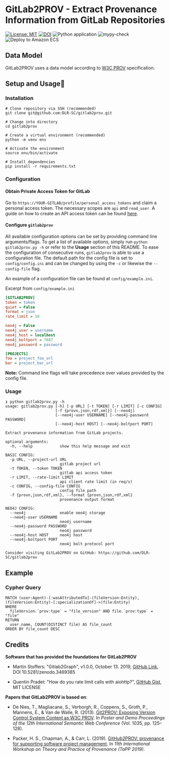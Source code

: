 # GitLab2PROV - Extract Provenance Information from GitLab Repositories

[![License: MIT](https://img.shields.io/badge/License-MIT-yellow.svg)](https://opensource.org/licenses/MIT) [![DOI](https://zenodo.org/badge/215042878.svg)](https://zenodo.org/badge/latestdoi/215042878) ![Python application](https://github.com/DLR-SC/gitlab2prov/workflows/Python%20application/badge.svg?branch=master) ![mypy-check](https://github.com/DLR-SC/gitlab2prov/workflows/mypy-check/badge.svg) ![Deploy to Amazon ECS](https://github.com/DLR-SC/gitlab2prov/workflows/Deploy%20to%20Amazon%20ECS/badge.svg)

## Data Model

GitLab2PROV uses a data model according to [W3C PROV](https://www.w3.org/TR/prov-overview/) specification.

## Setup and Usage:rocket:

### Installation
```
# Clone repository via SSH (recommended)
git clone git@github.com:DLR-SC/gitlab2prov.git

# Change into directory
cd gitlab2prov

# Create a virtual environment (recommended)
python -m venv env

# Activate the environment
source env/bin/activate

# Install dependencies
pip install -r requirements.txt

```
### Configuration

#### Obtain Private Access Token for GitLab

Go to `https://YOUR-GITLAB/profile/personal_access_tokens` and claim a personal access token.
The necessary scopes are `api` and `read_user`. A guide on how to create an API access token can be found [here](https://docs.gitlab.com/ee/user/profile/personal_access_tokens.html#creating-a-personal-access-token).


#### Configure `gitlab2prov`

All available configuration options can be set by providing command line arguments/flags.
To get a list of available options, simply run `python gitlab2prov.py -h` or refer to the **Usage** section of this README.
To ease the configuration of consecutive runs, `gitlab2prov` is able to use a configuration file.
The default path for the config file is set to `config/config.ini` and can be changed by using the `-c` or likewise the `--config-file` flag.

An example of a configuration file can be found at `config/example.ini`.

Excerpt from `config/example.ini`
```ini
[GITLAB2PROV]
token = token
quiet = False
format = json
rate_limit = 10

neo4j = False
neo4j_user = username
neo4j_host = localhost
neo4j_boltport = 7687
neo4j_password = password

[PROJECTS]
foo = project_foo_url
bar = project_bar_url
```
**Note:** Command line flags will take precedence over values provided by the config file.

### Usage
```
❯ python gitlab2prov.py -h
usage: gitlab2prov.py [-h] [-p URL] [-t TOKEN] [-r LIMIT] [-c CONFIG]
                      [-f {provn,json,rdf,xml}] [--neo4j]
                      [--neo4j-user USERNAME] [--neo4j-password PASSWORD]
                      [--neo4j-host HOST] [--neo4j-boltport PORT]

Extract provenance information from GitLab projects.

optional arguments:
  -h, --help            show this help message and exit

BASIC CONFIG:
  -p URL, --project-url URL
                        gitlab project url
  -t TOKEN, --token TOKEN
                        gitlab api access token
  -r LIMIT, --rate-limit LIMIT
                        api client rate limit (in req/s)
  -c CONFIG, --config-file CONFIG
                        config file path
  -f {provn,json,rdf,xml}, --format {provn,json,rdf,xml}
                        provenance output format

NEO4J CONFIG:
  --neo4j               enable neo4j storage
  --neo4j-user USERNAME
                        neo4j username
  --neo4j-password PASSWORD
                        neo4j password
  --neo4j-host HOST     neo4j host
  --neo4j-boltport PORT
                        neo4j bolt protocol port

Consider visiting GitLab2PROV on GitHub: https://github.com/DLR-SC/gitlab2prov
```

## Example

### Cypher Query

```cypher
MATCH (user:Agent)-[:wasAttributedTo]-(fileVersion:Entity), (fileVersion:Entity)-[:specializationOf]->(file:Entity)
WHERE 
  fileVersion.`prov:type` = "file_version" AND file.`prov:type` = "file"
RETURN 
  user.name, COUNT(DISTINCT file) AS file_count
ORDER BY file_count DESC
```

## Credits
**Software that has provided the foundations for GitLab2PROV**  
* Martin Stoffers: "Gitlab2Graph", v1.0.0, October 13. 2019, [GitHub Link](https://github.com/DLR-SC/Gitlab2Graph), DOI 10.5281/zenodo.3469385  

* Quentin Pradet: "How do you rate limit calls with aiohttp?", [GitHub Gist](https://gist.github.com/pquentin/5d8f5408cdad73e589d85ba509091741), MIT LICENSE


**Papers that GitLab2PROV is based on**:

* De Nies, T., Magliacane, S., Verborgh, R., Coppens, S., Groth, P., Mannens, E., & Van de Walle, R. (2013). [Git2PROV: Exposing Version Control System Content as W3C PROV](https://dl.acm.org/doi/abs/10.5555/2874399.2874431). In *Poster and Demo Proceedings of the 12th International Semantic Web Conference* (Vol. 1035, pp. 125–128).

* Packer, H. S., Chapman, A., & Carr, L. (2019). [GitHub2PROV: provenance for supporting software project management](https://dl.acm.org/doi/10.5555/3359032.3359039). In *11th International Workshop on Theory and Practice of Provenance (TaPP 2019)*.

